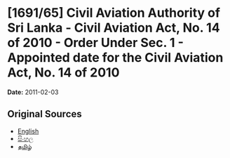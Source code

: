 # [1691/65] Civil Aviation Authority of Sri Lanka - Civil Aviation Act, No. 14 of 2010 - Order Under Sec. 1 - Appointed date for the Civil Aviation Act, No. 14 of 2010

**Date:** 2011-02-03

## Original Sources

- [English](https://documents.gov.lk/view/extra-gazettes/2011/2/1691-65_E.pdf)
- [සිංහල](https://documents.gov.lk/view/extra-gazettes/2011/2/1691-65_S.pdf)
- [தமிழ்](https://documents.gov.lk/view/extra-gazettes/2011/2/1691-65_T.pdf)
